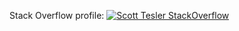 Stack Overflow profile: [![Scott Tesler StackOverflow](https://stackoverflow-badge.herokuapp.com/api/StackOverflowBadge/1399309)](https://stackoverflow.com/users/1399309/scott-tesler)
